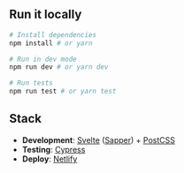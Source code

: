 

## Run it locally

```bash
# Install dependencies
npm install # or yarn

# Run in dev mode
npm run dev # or yarn dev

# Run tests
npm run test # or yarn test
```

## Stack
- **Development**: [Svelte](https://svelte.dev/) ([Sapper](https://sapper.svelte.dev/)) + [PostCSS](https://postcss.org/)
- **Testing**: [Cypress](https://www.cypress.io/)
- **Deploy**: [Netlify](https://www.netlify.com/)

